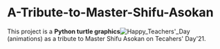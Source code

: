 # A-Tribute-to-Master-Shifu-Asokan
This project is a **Python turtle graphics**![Happy_Teachers'_Day](https://user-images.githubusercontent.com/78868726/132125887-057a14f3-9cd4-42f9-968c-b4a963eb712b.png)
 (animations) as a tribute to Master Shifu Asokan on Tecahers' Day'21.
